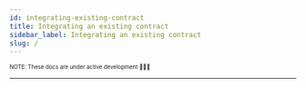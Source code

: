 ```yaml
---
id: integrating-existing-contract
title: Integrating an existing contract
sidebar_label: Integrating an existing contract
slug: /
---
```


<sub><sup> NOTE: These docs are under active development 👷‍♀️👷 </sup></sub>

---